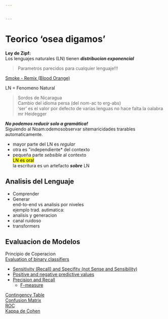 ```yaml
---


---
```


<h1 id="teorico-osea-digamos">Teorico ‘osea digamos’</h1>
<p><strong>Ley de Zipf:</strong><br>
Los lenguajes naturales (LN) tienen <em><strong>distribucion exponencial</strong></em></p>
<blockquote>
<p>Parametros parecidos para cualquier lenguaje!!!</p>
</blockquote>
<p><a href="https://open.spotify.com/intl-es/track/22Fvc0gkf7ZCNQEQ2Oxj6D?si=9a43ff5791a64cd9">Smoke - Remix (Blood Orange)</a></p>
<p>LN = Fenomeno Natural</p>
<blockquote>
<p>Sordos de Nicaragua<br>
Cambio del idioma persa (del nom-ac to erg-abs)<br>
‘ser’ es el valor por defecto de varias lenguas no hace falta la oalabra mr Heidegger</p>
</blockquote>
<p><em><strong>No podemos reducir solo a gramática!</strong></em><br>
Siguiendo al Noam:odemosobservar sitemaricidades trarables automaticamente.</p>
<ul>
<li>mayor parte del LN es <em>regular</em></li>
<li>otra es "independiente* del contexto</li>
<li>pequeña parte <em>sebsible</em> al contexto<br>
<mark>LN es oral</mark><br>
la escritura es un artefacto <em><strong>sobre</strong></em> LN</li>
</ul>
<h2 id="analisis-del-lenguaje">Analisis del Lenguaje</h2>
<ul>
<li>Comprender</li>
<li>Generar<br>
end-to-end vs analisis por niveles<br>
ejemplo trad. autimatica:</li>
<li>analisis y generacion</li>
<li>canal ruidoso</li>
<li>transformers</li>
</ul>
<h2 id="evaluacion-de-modelos">Evaluacion de Modelos</h2>
<p>Principio de Coperacion<br>
<a href="https://en.wikipedia.org/wiki/Evaluation_of_binary_classifiers">Evaluation of binary classifiers</a></p>
<ul>
<li><a href="https://en.wikipedia.org/wiki/Sensitivity_and_specificity">Sensitivity (Recall) and Specifity (not Sense and Sensibility)</a></li>
<li><a href="https://en.wikipedia.org/wiki/Positive_and_negative_predictive_values">Positive and negative predictive values</a></li>
<li><a href="https://en.wikipedia.org/wiki/Precision_and_recall">Precision and Recall</a>
<ul>
<li><a href="https://en.wikipedia.org/wiki/Precision_and_recall#F-measure">F-measure</a></li>
</ul>
</li>
</ul>
<p><a href="https://en.wikipedia.org/wiki/Evaluation_of_binary_classifiers#Contingency_table">Contingency Table</a><br>
<a href="https://en.wikipedia.org/wiki/Confusion_matrix">Confusion Matrix</a><br>
<a href="https://en.wikipedia.org/wiki/Receiver_operating_characteristic#Basic_concept">ROC</a><br>
<a href="https://en.wikipedia.org/wiki/Cohen%27s_kappa">Kappa de Cohen</a></p>

